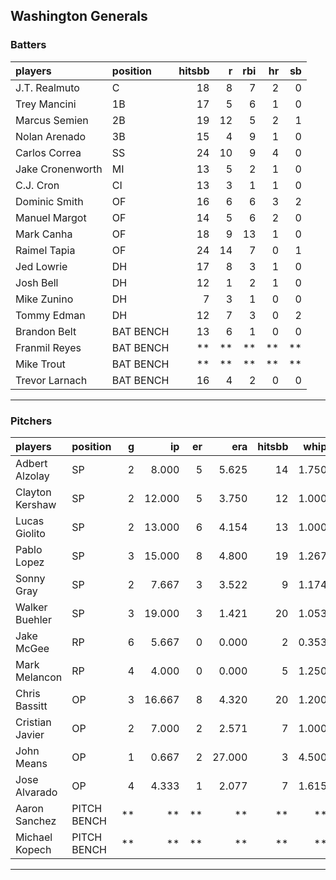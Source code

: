 ## Washington Generals

### Batters

 
|players          |position  | hitsbb|  r| rbi| hr| sb| 
|:----------------|:---------|------:|--:|---:|--:|--:| 
|J.T. Realmuto    |C         |     18|  8|   7|  2|  0| 
|Trey Mancini     |1B        |     17|  5|   6|  1|  0| 
|Marcus Semien    |2B        |     19| 12|   5|  2|  1| 
|Nolan Arenado    |3B        |     15|  4|   9|  1|  0| 
|Carlos Correa    |SS        |     24| 10|   9|  4|  0| 
|Jake Cronenworth |MI        |     13|  5|   2|  1|  0| 
|C.J. Cron        |CI        |     13|  3|   1|  1|  0| 
|Dominic Smith    |OF        |     16|  6|   6|  3|  2| 
|Manuel Margot    |OF        |     14|  5|   6|  2|  0| 
|Mark Canha       |OF        |     18|  9|  13|  1|  0| 
|Raimel Tapia     |OF        |     24| 14|   7|  0|  1| 
|Jed Lowrie       |DH        |     17|  8|   3|  1|  0| 
|Josh Bell        |DH        |     12|  1|   2|  1|  0| 
|Mike Zunino      |DH        |      7|  3|   1|  0|  0| 
|Tommy Edman      |DH        |     12|  7|   3|  0|  2| 
|Brandon Belt     |BAT BENCH |     13|  6|   1|  0|  0| 
|Franmil Reyes    |BAT BENCH |     **| **|  **| **| **| 
|Mike Trout       |BAT BENCH |     **| **|  **| **| **| 
|Trevor Larnach   |BAT BENCH |     16|  4|   2|  0|  0| 

* * *

### Pitchers

 
|players         |position    |  g|     ip| er|    era| hitsbb|  whip| so|  w| sv| 
|:---------------|:-----------|--:|------:|--:|------:|------:|-----:|--:|--:|--:| 
|Adbert Alzolay  |SP          |  2|  8.000|  5|  5.625|     14| 1.750| 11|  1|  0| 
|Clayton Kershaw |SP          |  2| 12.000|  5|  3.750|     12| 1.000| 18|  1|  0| 
|Lucas Giolito   |SP          |  2| 13.000|  6|  4.154|     13| 1.000| 18|  0|  0| 
|Pablo Lopez     |SP          |  3| 15.000|  8|  4.800|     19| 1.267| 19|  1|  0| 
|Sonny Gray      |SP          |  2|  7.667|  3|  3.522|      9| 1.174| 13|  0|  0| 
|Walker Buehler  |SP          |  3| 19.000|  3|  1.421|     20| 1.053| 15|  3|  0| 
|Jake McGee      |RP          |  6|  5.667|  0|  0.000|      2| 0.353|  6|  1|  1| 
|Mark Melancon   |RP          |  4|  4.000|  0|  0.000|      5| 1.250|  5|  0|  2| 
|Chris Bassitt   |OP          |  3| 16.667|  8|  4.320|     20| 1.200| 17|  2|  0| 
|Cristian Javier |OP          |  2|  7.000|  2|  2.571|      7| 1.000|  9|  0|  1| 
|John Means      |OP          |  1|  0.667|  2| 27.000|      3| 4.500|  1|  0|  0| 
|Jose Alvarado   |OP          |  4|  4.333|  1|  2.077|      7| 1.615|  2|  1|  0| 
|Aaron Sanchez   |PITCH BENCH | **|     **| **|     **|     **|    **| **| **| **| 
|Michael Kopech  |PITCH BENCH | **|     **| **|     **|     **|    **| **| **| **| 


* * *


